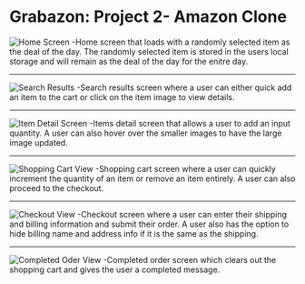# Grabazon: Project 2- Amazon Clone


![Home Screen](https://cloud.githubusercontent.com/assets/23223086/20984371/bc6fa04c-bc74-11e6-8fb4-8c1253288766.png)
 -Home screen that loads with a randomly selected item as the deal of the day.  The randomly selected item is stored in the users local storage and will remain as the deal of the day for the enitre day.
 
 ---

![Search Results](https://cloud.githubusercontent.com/assets/23223086/20984407/ec4afa32-bc74-11e6-89af-61e2a1464314.png)
 -Search results screen where a user can either quick add an item to the cart or click on the item image to view details.

---

![Item Detail Screen](https://cloud.githubusercontent.com/assets/23223086/20984472/42e203d6-bc75-11e6-8ec4-c9bd1429748b.png)
 -Items detail screen that allows a user to add an input quantity.  A user can also hover over the smaller images to have the large image updated.  
 
 ---
 
![Shopping Cart View](https://cloud.githubusercontent.com/assets/23223086/20984530/810af64a-bc75-11e6-8ba9-22ececff5cbb.png)
 -Shopping cart screen where a user can quickly increment the quantity of an item or remove an item entirely.  A user can also proceed to the checkout.
 
 ---
 
![Checkout View](https://cloud.githubusercontent.com/assets/23223086/20984559/aa3b906a-bc75-11e6-9c23-f03318053f26.png)
 -Checkout screen where a user can enter their shipping and billing information and submit their order.  A user also has the option to hide billing name and address info if it is the same as the shipping. 
 
 ---
 
![Completed Oder View](https://cloud.githubusercontent.com/assets/23223086/20984609/e8c232e4-bc75-11e6-813a-777f5b2ed1ae.png)
 -Completed order screen which clears out the shopping cart and gives the user a completed message. 

